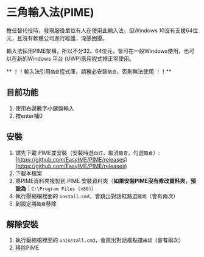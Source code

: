 # 三角輸入法(PIME) #
擔任替代役時，發現服役單位有人在使用此輸入法，但Windows 10沒有支援64位元，且沒有軟體公司進行維護，深感困擾。

輸入法採用PIME架構，所以不分32、64位元，皆可在一般Windows使用，也可以在新的Windows 平台 (UWP)應用程式裡正常使用。

** ！！輸入法引用```酷倉```程式庫，請務必安裝```酷倉```，否則無法使用 ！！**

## 目前功能 ##

1. 使用右邊數字小鍵盤輸入
2. 按enter補0

## 安裝 ##

1. 請先下載 PIME並安裝（安裝時選```自訂```，取消```酷音```，勾選```酷倉```）: [https://github.com/EasyIME/PIME/releases](https://github.com/EasyIME/PIME/releases)
2. 下載本檔案
3. 將PIME資料夾複製到 PIME 安裝資料夾（**如果安裝PIME沒有修改資料夾，預設為：**```C:\Program Files (x86)```）
4. 執行壓縮檔裡面的 ```install.cmd```，會跳出對話框點選```確認```（會有兩次）
5. 到設定將```酷倉```移除

## 解除安裝 ##
1. 執行壓縮檔裡面的 ```uninstall.cmd```，會跳出對話框點選```確認```（會有兩次）
2. 移除PIME